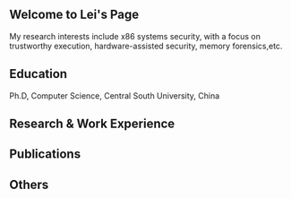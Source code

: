 ## Welcome to Lei's Page

My research interests include x86 systems security, with a focus on  trustworthy execution, hardware-assisted security, memory forensics,etc.

## Education

Ph.D, Computer Science, Central South University, China


## Research \& Work Experience

## Publications

## Others
 
